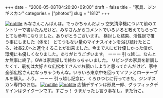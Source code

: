 +++
date = "2006-05-08T04:20:20+09:00"
draft = false
title = "家具、ジンギスカン"
categories = ["photos"]
slug = "1812"
+++

<a href="http://www.flickr.com/photos/h-b-k-r/140981166" target="_blank"><img src="http://static.flickr.com/54/140981166_201733dc1c.jpg" class="photoen" alt="notitle"  /></a>
みなさんこんばんは。でっかちゃんだよっ
空気清浄機について前のエントリーで書いたんだけど、みなさんからコメントでいろいろと教えてもらってとても参考になりました。ありがとうございます。
検討した結果、活性炭で覆う事にしました（体を）
とてつもない量のマイナスイオンを浴び続けたところ、社長2.0へと進化することが出来ました。今まで人にだけ優しかった僕が、環境にも優しくなりました。ありがとうございます。
ーーー
引っ越し、なんとか無事に終了。GWは家具探しで終わっちゃいました。
リビングの家具を新調したくて、最初は大好きな広松木工さんでお願いしようと思ってたんだけど、家中全部広松さんになっちゃうもんな。いろいろ東京中を回ってソファとローテーブルを購入。ふう。
ーーー
引っ越し記念に、くろひつじに行ってきた。ジンギスカン専門のお店。
<a href="http://www.flickr.com/photos/h-b-k-r/140981167" target="_blank"><img src="http://static.flickr.com/50/140981167_fe6f20f8d7.jpg" class="photoen" alt="notitle"  /></a>
<a href="http://www.flickr.com/photos/h-b-k-r/140981168" target="_blank"><img src="http://static.flickr.com/55/140981168_f6277900be.jpg" class="photoen" alt="notitle"  /></a>
店舗デザインは形見一郎、グラフィックデザインはタイクーンです。すごっ！
うまかったし言う事なし。また行こ。
